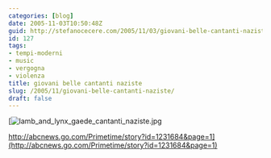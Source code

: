 ```yaml
---
categories: [blog]
date: 2005-11-03T10:50:48Z
guid: http://stefanocecere.com/2005/11/03/giovani-belle-cantanti-naziste/
id: 127
tags:
- tempi-moderni
- music
- vergogna
- violenza
title: giovani belle cantanti naziste
slug: /2005/11/giovani-belle-cantanti-naziste/
draft: false
---
```


[![lamb_and_lynx_gaede_cantanti_naziste.jpg](http://stefanocecere.com/wp-content/uploads/sites/3/2007/08/lamb_and_lynx_gaede_cantanti_naziste.jpg)
  
http://abcnews.go.com/Primetime/story?id=1231684&page=1](http://abcnews.go.com/Primetime/story?id=1231684&page=1)